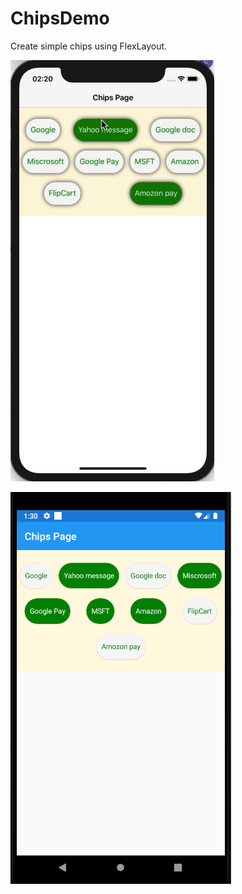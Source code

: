 # ChipsDemo
Create simple chips using FlexLayout. 

![](images/chips_ios.gif)

![](images/android_preview.png)
